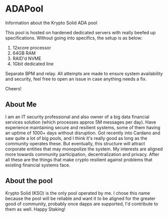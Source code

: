 # ADAPool
Information about the Krypto Solid ADA pool

This pool is hosted on hardened dedicated servers with really beefed up specifications. Without going into specifics, the setup is as below:

1. 12xcore processor
2. 64GB RAM
3. RAID'd NVME
4. 1Gbit dedicated line

Separate BPM and relay. All attempts are made to ensure system availability and security, feel free to open an issue in case anything needs a fix.

Cheers!


## About Me

I am an IT security professional and also owner of a big data financial services solution (which processes approx 5M messages per day). Have experience maintaining secure and resilient systems, some of them having an uptime of 1000+ days without disruption. 
Got recently into Cardano and saw quite a lot of big pools, and I think it's really good as long as the community operates these. But eventually, this structure will attract corporate entities that may monopolize the system. My interests are aligned more towards community participation, decentralization and privacy. After all these are the things that make crypto resilient against problems that existing financial systems face. 


## About the pool

Krypto Solid (KSO) is the only pool operated by me. I chose this name because the pool will be reliable and want it to be aligned for the greater good of community, probably once dapps are supported, I'd contribute to them as well. Happy Staking!

